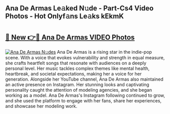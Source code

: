 ## Ana De Armas Le𝚊ked N𝚞de - Part-Cs4 Video Photos - Hot Onlyf𝚊ns Le𝚊ks kEkmK

# <h2><a href="http://ac39202.deff.icu/?id=Ana+De+Armas">🔗 New 👉🔴 Ana De Armas VIDEO Photos</a></h2>

[![Ana De Armas N𝚞des](https://i.imgur.com/rIISA9y.gif)](http://ac39202.deff.icu/?id=Ana+De+Armas)
Ana De Armas is a rising star in the indie-pop scene. With a voice that evokes vulnerability and strength in equal measure, she crafts heartfelt songs that resonate with audiences on a deeply personal level. Her music tackles complex themes like mental health, heartbreak, and societal expectations, making her a voice for her generation. Alongside her YouTube channel, Ana De Armas also maintained an active presence on Instagram. Her stunning looks and captivating personality caught the attention of modeling agencies, and she began working as a model. Ana De Armas's Instagram following continued to grow, and she used the platform to engage with her fans, share her experiences, and showcase her modeling work.
